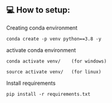 ## 💻 How to setup:


Creating conda environment
```
conda create -p venv python==3.8 -y
```

activate conda environment
```
conda activate venv/    (for windows)

source activate venv/   (for linux)
```

Install requirements
```
pip install -r requirements.txt
```